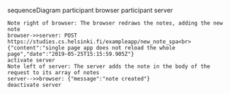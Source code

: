 sequenceDiagram
    participant browser
    participant server

    Note right of browser: The browser redraws the notes, adding the new note
    browser->>server: POST https://studies.cs.helsinki.fi/exampleapp/new_note_spa<br>{"content":"single page app does not reload the whole page","date":"2019-05-25T15:15:59.905Z"}
    activate server
    Note left of server: The server adds the note in the body of the request to its array of notes
    server-->>browser: {"message":"note created"}
    deactivate server